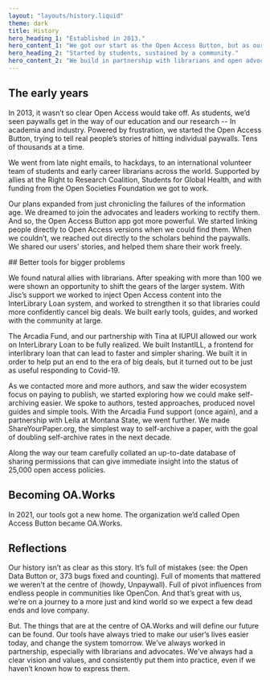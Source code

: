 ```yaml
---
layout: "layouts/history.liquid"
theme: dark
title: History
hero_heading_1: "Established in 2013."
hero_content_1: "We got our start as the Open Access Button, but as our tools grew, so did we. OA.Works is now the home of our tools."
hero_heading_2: "Started by students, sustained by a community."
hero_content_2: "We build in partnership with librarians and open advocates striving for a just and kind world. We've been fortunate to have the backing of generous funders."
---
```


## The early years

In 2013, it wasn’t so clear Open Access would take off. As students, we’d seen paywalls get in the way of our education and our research -- In academia and industry. Powered by frustration, we started the Open Access Button, trying to tell real people’s stories of hitting individual paywalls. Tens of thousands at a time.

We went from late night emails, to hackdays, to an international volunteer team of students and early career librarians across the world. Supported by allies at the Right to Research Coalition, Students for Global Health, and with funding from the Open Societies Foundation we got to work.

Our plans expanded from just chronicling the failures of the information age. We dreamed to join the advocates and leaders working to rectify them. And so, the Open Access Button app got more powerful. We started linking people directly to Open Access versions when we could find them. When we couldn’t, we reached out directly to the scholars behind the paywalls. We shared our users' stories, and helped them share their work freely.

## Better tools for bigger problems

We found natural allies with librarians. After speaking with more than 100 we were shown an opportunity to shift the gears of the larger system. With Jisc’s support we worked to inject Open Access content into the InterLibrary Loan system, and worked to strengthen it so that libraries could more confidently cancel big deals. We built early tools, guides, and worked with the community at large.

The Arcadia Fund, and our partnership with Tina at IUPUI allowed our work on InterLibrary Loan to be fully realized. We built InstantILL, a frontend for interlibrary loan that can lead to faster and simpler sharing. We built it in order to help put an end to the era of big deals, but it turned out to be just as useful responding to Covid-19.

As we contacted more and more authors, and saw the wider ecosystem focus on paying to publish, we started exploring how we could make self-archiving easier. We spoke to authors, tested approaches, produced novel guides and simple tools. With the Arcadia Fund support (once again), and a partnership with Leila at Montana State, we went further. We made ShareYourPaper.org, the simplest way to self-archive a paper, with the goal of doubling self-archive rates in the next decade.

Along the way our team carefully collated an up-to-date database of sharing permissions that can give immediate insight into the status of 25,000 open access policies.

## Becoming OA.Works

In 2021, our tools got a new home. The organization we’d called Open Access Button  became OA.Works.

## Reflections

Our history isn’t as clear as this story. It’s full of mistakes (see: the Open Data Button or, 373 bugs fixed and counting). Full of moments that mattered we weren’t at the centre of (howdy, Unpaywall). Full of pivot influences from endless people in communities like OpenCon. And that’s great with us, we’re on a journey to a more just and kind world so we expect a few dead ends and love company.

But. The things that are at the centre of OA.Works and will define our future can be found. Our tools have always tried to make our user’s lives easier today, and change the system tomorrow. We’ve always worked in partnership, especially with librarians and advocates. We've always had a clear vision and values, and consistently put them into practice, even if we haven’t known how to express them.
